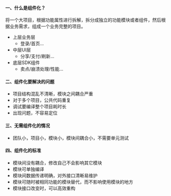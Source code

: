 

#### 一、什么是组件化？

将一个大项目，根据功能属性进行拆解，拆分成独立的功能模块或者组件，然后根据业务需求，组成一个业务完整的项目。

- 上层业务层
  - 登录/首页...
- 中层UI层
  - 分享/支付/刷新...
- 底层SDK组件
  - 卖点/崩溃处理/性能...

#### 二、组件化要解决的问题

- 项目结构混乱不清晰，模块之间耦合严重
- 对于多个项目，公共代码重复
- 调试要编译整个项目耗时长
- 出现问题，不容易定位

#### 三、无需组件化的情况

- 团队小，项目小，模块小，模块间耦合小，不需要单元测试

#### 四、组件化的标准

- 模块间没有耦合，修改自己不会影响其它模块
- 模块可单独编译
- 模块间数据传递明确，对外接口清晰易维护
- 模块可随时被相同功能的模块替代，而不影响使用模块的地方
- 模块接口改变时，可以高效重构